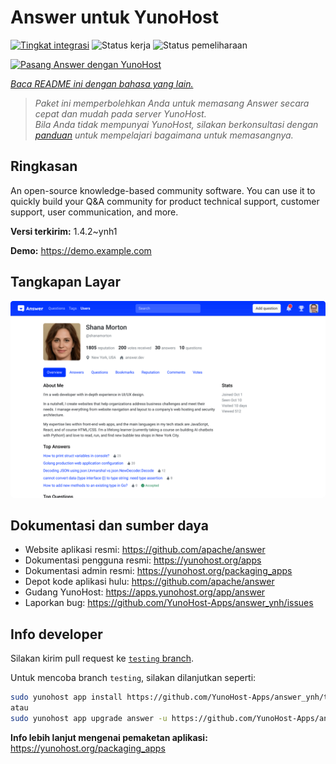 <!--
N.B.: README ini dibuat secara otomatis oleh <https://github.com/YunoHost/apps/tree/master/tools/readme_generator>
Ini TIDAK boleh diedit dengan tangan.
-->

# Answer untuk YunoHost

[![Tingkat integrasi](https://apps.yunohost.org/badge/integration/answer)](https://ci-apps.yunohost.org/ci/apps/answer/)
![Status kerja](https://apps.yunohost.org/badge/state/answer)
![Status pemeliharaan](https://apps.yunohost.org/badge/maintained/answer)

[![Pasang Answer dengan YunoHost](https://install-app.yunohost.org/install-with-yunohost.svg)](https://install-app.yunohost.org/?app=answer)

*[Baca README ini dengan bahasa yang lain.](./ALL_README.md)*

> *Paket ini memperbolehkan Anda untuk memasang Answer secara cepat dan mudah pada server YunoHost.*  
> *Bila Anda tidak mempunyai YunoHost, silakan berkonsultasi dengan [panduan](https://yunohost.org/install) untuk mempelajari bagaimana untuk memasangnya.*

## Ringkasan

An open-source knowledge-based community software. You can use it to quickly build your Q&A community for product technical support, customer support, user communication, and more.


**Versi terkirim:** 1.4.2~ynh1

**Demo:** <https://demo.example.com>

## Tangkapan Layar

![Tangkapan Layar pada Answer](./doc/screenshots/screenshot.png)

## Dokumentasi dan sumber daya

- Website aplikasi resmi: <https://github.com/apache/answer>
- Dokumentasi pengguna resmi: <https://yunohost.org/apps>
- Dokumentasi admin resmi: <https://yunohost.org/packaging_apps>
- Depot kode aplikasi hulu: <https://github.com/apache/answer>
- Gudang YunoHost: <https://apps.yunohost.org/app/answer>
- Laporkan bug: <https://github.com/YunoHost-Apps/answer_ynh/issues>

## Info developer

Silakan kirim pull request ke [`testing` branch](https://github.com/YunoHost-Apps/answer_ynh/tree/testing).

Untuk mencoba branch `testing`, silakan dilanjutkan seperti:

```bash
sudo yunohost app install https://github.com/YunoHost-Apps/answer_ynh/tree/testing --debug
atau
sudo yunohost app upgrade answer -u https://github.com/YunoHost-Apps/answer_ynh/tree/testing --debug
```

**Info lebih lanjut mengenai pemaketan aplikasi:** <https://yunohost.org/packaging_apps>

